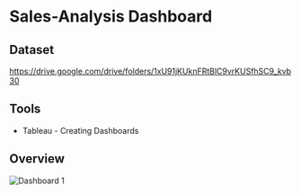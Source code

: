 # Sales-Analysis Dashboard

## Dataset
https://drive.google.com/drive/folders/1xU91jKUknFRtBlC9vrKUSfhSC9_kvb30

## Tools
- Tableau - Creating Dashboards

## Overview
![Dashboard 1](https://github.com/user-attachments/assets/50bafa2f-de95-480d-b3f9-1cb02921d50b)
